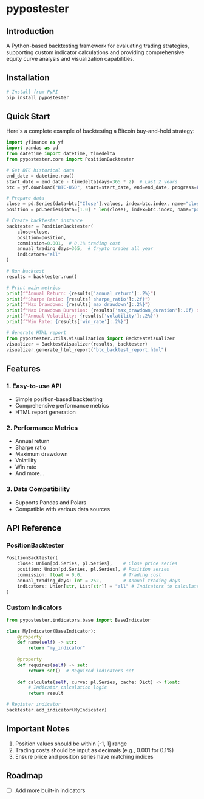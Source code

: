 # pypostester

## Introduction
A Python-based backtesting framework for evaluating trading strategies, supporting custom indicator calculations and providing comprehensive equity curve analysis and visualization capabilities.

## Installation

```bash
# Install from PyPI
pip install pypostester
```

## Quick Start

Here's a complete example of backtesting a Bitcoin buy-and-hold strategy:

```python
import yfinance as yf
import pandas as pd
from datetime import datetime, timedelta
from pypostester.core import PositionBacktester

# Get BTC historical data
end_date = datetime.now()
start_date = end_date - timedelta(days=365 * 2)  # Last 2 years
btc = yf.download("BTC-USD", start=start_date, end=end_date, progress=False)

# Prepare data
close = pd.Series(data=btc["Close"].values, index=btc.index, name="close")
position = pd.Series(data=[1.0] * len(close), index=btc.index, name="position")

# Create backtester instance
backtester = PositionBacktester(
    close=close,
    position=position,
    commission=0.001,  # 0.1% trading cost
    annual_trading_days=365,  # Crypto trades all year
    indicators="all"
)

# Run backtest
results = backtester.run()

# Print main metrics
print(f"Annual Return: {results['annual_return']:.2%}")
print(f"Sharpe Ratio: {results['sharpe_ratio']:.2f}")
print(f"Max Drawdown: {results['max_drawdown']:.2%}")
print(f"Max Drawdown Duration: {results['max_drawdown_duration']:.0f} days")
print(f"Annual Volatility: {results['volatility']:.2%}")
print(f"Win Rate: {results['win_rate']:.2%}")

# Generate HTML report
from pypostester.utils.visualization import BacktestVisualizer
visualizer = BacktestVisualizer(results, backtester)
visualizer.generate_html_report("btc_backtest_report.html")
```

## Features

### 1. Easy-to-use API
- Simple position-based backtesting
- Comprehensive performance metrics
- HTML report generation

### 2. Performance Metrics
- Annual return
- Sharpe ratio
- Maximum drawdown
- Volatility
- Win rate
- And more...

### 3. Data Compatibility
- Supports Pandas and Polars
- Compatible with various data sources

## API Reference

### PositionBacktester

```python
PositionBacktester(
    close: Union[pd.Series, pl.Series],    # Close price series
    position: Union[pd.Series, pl.Series], # Position series
    commission: float = 0.0,               # Trading cost
    annual_trading_days: int = 252,        # Annual trading days
    indicators: Union[str, List[str]] = "all" # Indicators to calculate
)
```

### Custom Indicators

```python
from pypostester.indicators.base import BaseIndicator

class MyIndicator(BaseIndicator):
    @property
    def name(self) -> str:
        return "my_indicator"
    
    @property
    def requires(self) -> set:
        return set()  # Required indicators set
    
    def calculate(self, curve: pl.Series, cache: Dict) -> float:
        # Indicator calculation logic
        return result

# Register indicator
backtester.add_indicator(MyIndicator)
```

## Important Notes
1. Position values should be within [-1, 1] range
2. Trading costs should be input as decimals (e.g., 0.001 for 0.1%)
3. Ensure price and position series have matching indices

## Roadmap
- [ ] Add more built-in indicators